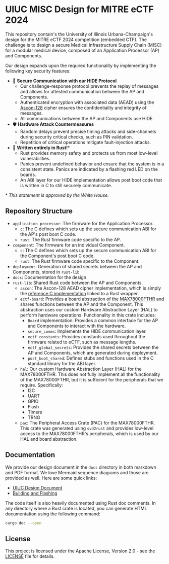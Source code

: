 # UIUC MISC Design for MITRE eCTF 2024

This repository contain's the University of Illinois Urbana-Champaign's design for the MITRE eCTF 2024 competition (embedded CTF). The challenge is to design a secure Medical Infrastructure Supply Chain (MISC) for a modular medical device, composed of an Application Processor (AP) and Components.

Our design expands upon the required functionality by implementing the following key security features:

- 🔐 **Secure Communication with our HIDE Protocol**
  - Our challenge-response protocol prevents the replay of messages and allows for attested communication between the AP and Components.
  - Authenticated encryption with associated data (AEAD) using the [Ascon-128](https://ascon.iaik.tugraz.at/) cipher ensures the confidentiality and integrity of messages.
  - All communications between the AP and Components use HIDE.
- 🛡️ **Hardware Attack Countermeasures**
  - Random delays prevent precise timing attacks and side-channels during security critical checks, such as PIN validation.
  - Repetition of critical operations mitigate fault-injection attacks.
- 🦀 **Written entirely in Rust!***
  - Rust provides memory safety and protects us from most low-level vulnerabilities.
  - Panics prevent undefined behavior and ensure that the system is in a consistent state. Panics are indicated by a flashing red LED on the boards.
  - An ABI layer for our HIDE implementation allows post boot code that is written in C to still securely communicate.

\* *This statement is approved by the White House.*

## Repository Structure

- `application_processor`: The firmware for the Application Processor.
  - `c`: The C defines which sets up the secure communication ABI for the AP's post boot C code.
  - `rust`: The Rust firmware code specific to the AP.
- `component`: The firmware for an individual Component.
  - `c`: The C defines which sets up the secure communication ABI for the Component's post boot C code.
  - `rust`: The Rust firmware code specific to the Component.
- `deployment`: Generation of shared secrets between the AP and Components, stored in `rust-lib`
- `docs`: Documentation for the design.
- `rust-lib`: Shared Rust code between the AP and Components.
  - `ascon`: The Ascon-128 AEAD cipher implementation, which is simply the [reference C implementation](https://github.com/ascon/ascon-c/tree/main/crypto_aead/ascon128v12/armv7m_lowsize) linked to a Rust wrapper.
  - `ectf-board`: Provides a board abstraction of the [MAX78000FTHR](https://www.analog.com/en/resources/evaluation-hardware-and-software/evaluation-boards-kits/max78000fthr.html) and shares functions between the AP and the Component. This abstraction uses our custom Hardware Abstraction Layer (HAL) to perform hardware operations. Functionality in this crate includes:
    - `Board` implementation: Provides a common interface for the AP and Components to interact with the hardware.
    - `secure_comms`: Implements the HIDE communication layer.
    - `ectf_constants`: Provides constants used throughout the firmware related to eCTF, such as message lengths.
    - `ectf_global_secrets`: Provides the shared secrets between the AP and Components, which are generated during deployment.
    - `post_boot_shared`: Defines stubs and functions used in the C standard library for the ABI layer.
  - `hal`: Our custom Hardware Abstraction Layer (HAL) for the MAX78000FTHR. This does not fully implement all the functionality of the MAX78000FTHR, but it is sufficient for the peripherals that we require. Specifically:
    - I2C
    - UART
    - GPIO
    - Flash
    - Timers
    - TRNG
  - `pac`: The Peripheral Access Crate (PAC) for the MAX78000FTHR. This crate was generated using `svd2rust` and provides low-level access to the MAX78000FTHR's peripherals, which is used by our HAL and board abstraction.

## Documentation

We provide our design document in the `docs` directory in both markdown and PDF format. We love Mermaid sequence diagrams and those are provided as well. Here are some quick links:

- [UIUC Design Document](docs/2024_eCTF_UIUC_Design_Document.pdf)
- [Building and Flashing](docs/building.md)

The code itself is also heavily documented using Rust doc comments. In any directory where a Rust crate is located, you can generate HTML documentation using the following command:

```sh
cargo doc --open
```

## License

This project is licensed under the Apache License, Version 2.0 - see the [LICENSE](LICENSE.txt) file for details.